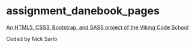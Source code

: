 # assignment_danebook_pages

[An HTML5, CSS3, Bootstrap, and SASS project of the Viking Code School](http://www.vikingcodeschool.com)

Coded by Nick Sarlo

